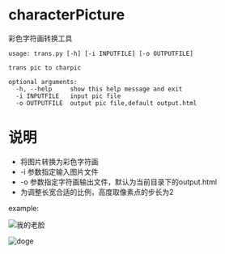 # characterPicture
彩色字符画转换工具

	usage: trans.py [-h] [-i INPUTFILE] [-o OUTPUTFILE]
	
	trans pic to charpic
	
	optional arguments:
	  -h, --help     show this help message and exit
	  -i INPUTFILE   input pic file
	  -o OUTPUTFILE  output pic file,default output.html

说明
===========
* 将图片转换为彩色字符画
* -i 参数指定输入图片文件
* -o 参数指定字符画输出文件，默认为当前目录下的output.html
* 为调整长宽合适的比例，高度取像素点的步长为2

example:


![我的老脸](http://niubidian.top/media/pic/2017/02/19/%E8%AF%81%E4%BB%B6%E7%85%A7%E5%AD%97%E7%AC%A6%E7%94%BB.jpg)

![doge](http://niubidian.top/media/pic/2017/02/19/dogecharpic.jpg)
